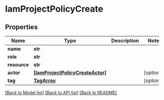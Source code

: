 # IamProjectPolicyCreate


## Properties
Name | Type | Description | Notes
------------ | ------------- | ------------- | -------------
**name** | **str** |  | 
**role** | **str** |  | 
**resource** | **str** |  | 
**actor** | [**[IamProjectPolicyCreateActor]**](IamProjectPolicyCreateActor.md) |  | [optional] 
**tag** | [**TagArray**](TagArray.md) |  | [optional] 

[[Back to Model list]](../README.md#documentation-for-models) [[Back to API list]](../README.md#documentation-for-api-endpoints) [[Back to README]](../README.md)


